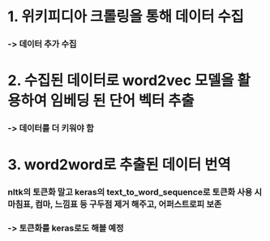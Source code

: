 # 1. 위키피디아 크롤링을 통해 데이터 수집
### -> 데이터 추가 수집

# 2. 수집된 데이터로 word2vec 모델을 활용하여 임베딩 된 단어 벡터 추출
### -> 데이터를 더 키워야 함

# 3. word2word로 추출된 데이터 번역

### nltk의 토큰화 말고 keras의 text_to_word_sequence로 토큰화 사용 시 마침표, 컴마, 느낌표 등 구두점 제거 해주고, 어퍼스트로피 보존
### -> 토큰화를 keras로도 해볼 예정 
